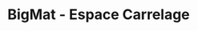 ---
title: "BigMat - Espace Carrelage"
url: /la-roche-sur-yon/bigmat-espace-carrelage/
shop: commerce
---